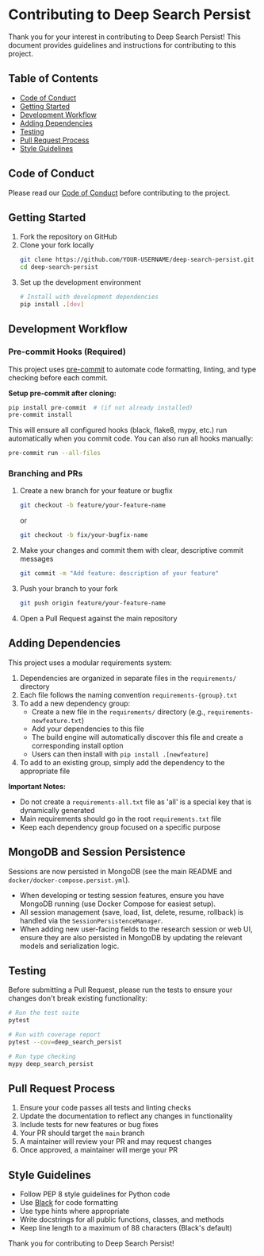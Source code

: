 # Contributing to Deep Search Persist

Thank you for your interest in contributing to Deep Search Persist! This document provides guidelines and instructions for contributing to this project.

## Table of Contents

- [Code of Conduct](#code-of-conduct)
- [Getting Started](#getting-started)
- [Development Workflow](#development-workflow)
- [Adding Dependencies](#adding-dependencies)
- [Testing](#testing)
- [Pull Request Process](#pull-request-process)
- [Style Guidelines](#style-guidelines)

## Code of Conduct

Please read our [Code of Conduct](CODE_OF_CONDUCT.md) before contributing to the project.

## Getting Started

1. Fork the repository on GitHub
2. Clone your fork locally
   ```bash
   git clone https://github.com/YOUR-USERNAME/deep-search-persist.git
   cd deep-search-persist
   ```
3. Set up the development environment
   ```bash
   # Install with development dependencies
   pip install .[dev]
   ```

## Development Workflow

### Pre-commit Hooks (Required)

This project uses [pre-commit](https://pre-commit.com/) to automate code formatting, linting, and type checking before each commit.

**Setup pre-commit after cloning:**

```bash
pip install pre-commit  # (if not already installed)
pre-commit install
```

This will ensure all configured hooks (black, flake8, mypy, etc.) run automatically when you commit code. You can also run all hooks manually:

```bash
pre-commit run --all-files
```

### Branching and PRs

1. Create a new branch for your feature or bugfix
   ```bash
   git checkout -b feature/your-feature-name
   ```
   or
   ```bash
   git checkout -b fix/your-bugfix-name
   ```

2. Make your changes and commit them with clear, descriptive commit messages
   ```bash
   git commit -m "Add feature: description of your feature"
   ```

3. Push your branch to your fork
   ```bash
   git push origin feature/your-feature-name
   ```

4. Open a Pull Request against the main repository

## Adding Dependencies

This project uses a modular requirements system:

1. Dependencies are organized in separate files in the `requirements/` directory
2. Each file follows the naming convention `requirements-{group}.txt`
3. To add a new dependency group:
   - Create a new file in the `requirements/` directory (e.g., `requirements-newfeature.txt`)
   - Add your dependencies to this file
   - The build engine will automatically discover this file and create a corresponding install option
   - Users can then install with `pip install .[newfeature]`
4. To add to an existing group, simply add the dependency to the appropriate file

**Important Notes:**
- Do not create a `requirements-all.txt` file as 'all' is a special key that is dynamically generated
- Main requirements should go in the root `requirements.txt` file
- Keep each dependency group focused on a specific purpose

## MongoDB and Session Persistence

Sessions are now persisted in MongoDB (see the main README and `docker/docker-compose.persist.yml`).

- When developing or testing session features, ensure you have MongoDB running (use Docker Compose for easiest setup).
- All session management (save, load, list, delete, resume, rollback) is handled via the `SessionPersistenceManager`.
- When adding new user-facing fields to the research session or web UI, ensure they are also persisted in MongoDB by updating the relevant models and serialization logic.

## Testing

Before submitting a Pull Request, please run the tests to ensure your changes don't break existing functionality:

```bash
# Run the test suite
pytest

# Run with coverage report
pytest --cov=deep_search_persist

# Run type checking
mypy deep_search_persist
```

## Pull Request Process

1. Ensure your code passes all tests and linting checks
2. Update the documentation to reflect any changes in functionality
3. Include tests for new features or bug fixes
4. Your PR should target the `main` branch
5. A maintainer will review your PR and may request changes
6. Once approved, a maintainer will merge your PR

## Style Guidelines

- Follow PEP 8 style guidelines for Python code
- Use [Black](https://github.com/psf/black) for code formatting
- Use type hints where appropriate
- Write docstrings for all public functions, classes, and methods
- Keep line length to a maximum of 88 characters (Black's default)

Thank you for contributing to Deep Search Persist!
